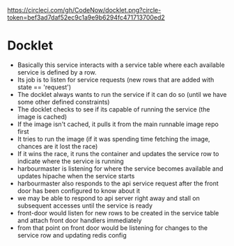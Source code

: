https://circleci.com/gh/CodeNow/docklet.png?circle-token=bef3ad7daf52ec9c1a9e9b6294fc471713700ed2

Docklet
=======

* Basically this service interacts with a service table where each available service is defined by a row.
* Its job is to listen for service requests (new rows that are added with state == 'request')
* The docklet always wants to run the service if it can do so (until we have some other defined constraints)
* The docklet checks to see if its capable of running the service (the image is cached)
* If the image isn't cached, it pulls it from the main runnable image repo first 
* It tries to run the image (if it was spending time fetching the image, chances are it lost the race)
* If it wins the race, it runs the container and updates the service row to indicate where the service is running
* harbourmaster is listening for where the service becomes available and updates hipache when the service starts
* harbourmaster also responds to the api service request after the front door has been configured to know about it
* we may be able to respond to api server right away and stall on subsequent accesses until the service is ready
* front-door would listen for new rows to be created in the service table and attach front door handlers immediately
* from that point on front door would be listening for changes to the service row and updating redis config
